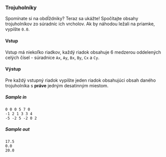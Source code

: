 ### Trojuholníky
Spomínate si na obdĺždniky? Teraz sa ukážte! Spočítajte obsahy trojuholníkov zo súradníc ich vrcholov. Ak by náhodou ležali na priamke, vypíšte `0.0`.

#### Vstup
Vstup má niekoľko riadkov, každý riadok obsahuje 6 medzerou oddelených celých čísel - súradnice `Ax`, `Ay`, `Bx`, `By`, `Cx` a `Cy`.

#### Výstup
Pre každý vstupný riadok vypíšte jeden riadok obsahujúci obsah daného trojuholníka s **práve** jedným desatinným miestom.

##### Sample in
```
0 0 0 5 7 0
-1 2 1 3 3 4
-5 -2 5 -2 0 2
```

##### Sample out
```
17.5
0.0
20.0
```

